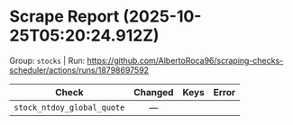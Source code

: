 # Scrape Report (2025-10-25T05:20:24.912Z)

Group: `stocks`  |  Run: https://github.com/AlbertoRoca96/scraping-checks-scheduler/actions/runs/18798697592

| Check | Changed | Keys | Error |
|---|:---:|:--|:--|
| `stock_ntdoy_global_quote` | — |  |  |
